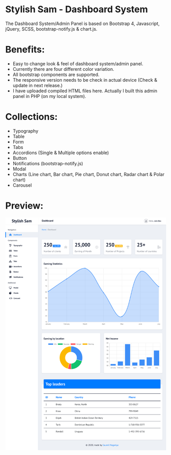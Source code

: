 # Stylish Sam - Dashboard System
The Dashboard System/Admin Panel is based on Bootstrap 4, Javascript, jQuery, SCSS, bootstrap-notify.js & chart.js.
   
# Benefits:

- Easy to change look & feel of dashboard system/admin panel. 
- Currently there are four different color variation.
- All bootstrap components are supported.
- The responsive version needs to be check in actual device (Check & update in next release.)
- I have uploaded compiled HTML files here. Actually I built this admin panel in PHP (on my local system).

# Collections:

- Typography
- Table
- Form
- Tabs
- Accordions (Single & Multiple options enable)
- Button
- Notifications (bootstrap-notify.js)
- Modal
- Charts (Line chart, Bar chart, Pie chart, Donut chart, Radar chart & Polar chart)
- Carousel

# Preview:

![](screenshots/dashboard.png)
